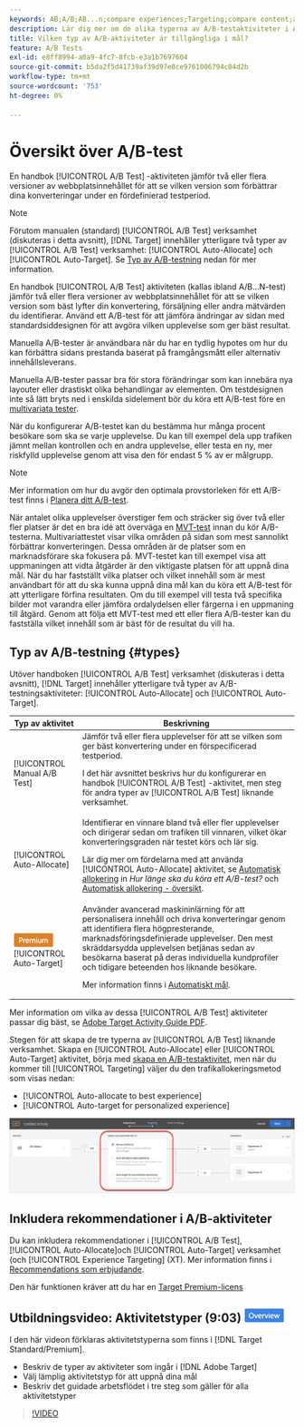 ```yaml
---
keywords: AB;A/B;AB...n;compare experiences;Targeting;compare content;auto-target;auto-assign
description: Lär dig mer om de olika typerna av A/B-testaktiviteter i Adobe [!DNL Target] - Manuell, Automatisk allokering och Automatisk målning. Välj den som passar dig.
title: Vilken typ av A/B-aktiviteter är tillgängliga i mål?
feature: A/B Tests
exl-id: e8ff8994-a0a9-4fc7-8fcb-e3a1b7697604
source-git-commit: b5da2f5d41739af39d97e0ce9761006794c04d2b
workflow-type: tm+mt
source-wordcount: '753'
ht-degree: 0%

---
```


# Översikt över A/B-test

En handbok [!UICONTROL A/B Test] -aktiviteten jämför två eller flera versioner av webbplatsinnehållet för att se vilken version som förbättrar dina konverteringar under en fördefinierad testperiod.

>[!NOTE]
>
>Förutom manualen (standard) [!UICONTROL A/B Test] verksamhet (diskuteras i detta avsnitt), [!DNL Target] innehåller ytterligare två typer av [!UICONTROL A/B Test] verksamhet: [!UICONTROL Auto-Allocate] och [!UICONTROL Auto-Target]. Se [Typ av A/B-testning](#types) nedan för mer information.

En handbok [!UICONTROL A/B Test] aktiviteten (kallas ibland A/B...N-test) jämför två eller flera versioner av webbplatsinnehållet för att se vilken version som bäst lyfter din konvertering, försäljning eller andra mätvärden du identifierar. Använd ett A/B-test för att jämföra ändringar av sidan med standardsiddesignen för att avgöra vilken upplevelse som ger bäst resultat.

Manuella A/B-tester är användbara när du har en tydlig hypotes om hur du kan förbättra sidans prestanda baserat på framgångsmått eller alternativ innehållsleverans.

Manuella A/B-tester passar bra för stora förändringar som kan innebära nya layouter eller drastiskt olika behandlingar av elementen. Om testdesignen inte så lätt bryts ned i enskilda sidelement bör du köra ett A/B-test före en [multivariata tester](/help/main/c-activities/c-multivariate-testing/multivariate-testing.md).

När du konfigurerar A/B-testet kan du bestämma hur många procent besökare som ska se varje upplevelse. Du kan till exempel dela upp trafiken jämnt mellan kontrollen och en andra upplevelse, eller testa en ny, mer riskfylld upplevelse genom att visa den för endast 5 % av er målgrupp.

>[!NOTE]
>
>Mer information om hur du avgör den optimala provstorleken för ett A/B-test finns i [Planera ditt A/B-test](/help/main/c-activities/t-test-ab/sample-size-determination.md).

När antalet olika upplevelser överstiger fem och sträcker sig över två eller fler platser är det en bra idé att överväga en [MVT-test](/help/main/c-activities/c-multivariate-testing/multivariate-testing.md) innan du kör A/B-testerna. Multivariattestet visar vilka områden på sidan som mest sannolikt förbättrar konverteringen. Dessa områden är de platser som en marknadsförare ska fokusera på. MVT-testet kan till exempel visa att uppmaningen att vidta åtgärder är den viktigaste platsen för att uppnå dina mål. När du har fastställt vilka platser och vilket innehåll som är mest användbart för att du ska kunna uppnå dina mål kan du köra ett A/B-test för att ytterligare förfina resultaten. Om du till exempel vill testa två specifika bilder mot varandra eller jämföra ordalydelsen eller färgerna i en uppmaning till åtgärd. Genom att följa ett MVT-test med ett eller flera A/B-tester kan du fastställa vilket innehåll som är bäst för de resultat du vill ha.

## Typ av A/B-testning {#types}

Utöver handboken [!UICONTROL A/B Test] verksamhet (diskuteras i detta avsnitt), [!DNL Target] innehåller ytterligare två typer av A/B-testningsaktiviteter: [!UICONTROL Auto-Allocate] och [!UICONTROL Auto-Target].

| Typ av aktivitet | Beskrivning |
| --- | --- |
| [!UICONTROL Manual A/B Test] | Jämför två eller flera upplevelser för att se vilken som ger bäst konvertering under en förspecificerad testperiod.<P>I det här avsnittet beskrivs hur du konfigurerar en handbok [!UICONTROL A/B Test] -aktivitet, men steg för andra typer av [!UICONTROL A/B Test] liknande verksamhet. |
| [!UICONTROL Auto-Allocate] | Identifierar en vinnare bland två eller fler upplevelser och dirigerar sedan om trafiken till vinnaren, vilket ökar konverteringsgraden när testet körs och lär sig.<P>Lär dig mer om fördelarna med att använda [!UICONTROL Auto-Allocate] aktivitet, se [Automatisk allokering](/help/main/c-activities/t-test-ab/sample-size-determination.md#auto-allocate) in *Hur länge ska du köra ett A/B-test?* och [Automatisk allokering - översikt](/help/main/c-activities/automated-traffic-allocation/automated-traffic-allocation.md). |
| ![Premium-märke](/help/main/assets/premium.png) [!UICONTROL Auto-Target] | Använder avancerad maskininlärning för att personalisera innehåll och driva konverteringar genom att identifiera flera högpresterande, marknadsföringsdefinierade upplevelser. Den mest skräddarsydda upplevelsen betjänas sedan av besökarna baserat på deras individuella kundprofiler och tidigare beteenden hos liknande besökare.<P>Mer information finns i [Automatiskt mål](/help/main/c-activities/auto-target/auto-target-to-optimize.md). |

Mer information om vilka av dessa [!UICONTROL A/B Test] aktiviteter passar dig bäst, se [Adobe Target Activity Guide PDF](/help/main/c-activities/target-activities-guide.md).

Stegen för att skapa de tre typerna av [!UICONTROL A/B Test] liknande verksamhet. Skapa en [!UICONTROL Auto-Allocate] eller [!UICONTROL Auto-Target] aktivitet, börja med [skapa en A/B-testaktivitet](/help/main/c-activities/t-test-ab/t-test-create-ab/test-create-ab.md), men när du kommer till [!UICONTROL Targeting] väljer du den trafikallokeringsmetod som visas nedan:

* [!UICONTROL Auto-allocate to best experience]
* [!UICONTROL Auto-target for personalized experience]

![Inställningar för trafikallokeringsmetod](/help/main/c-activities/t-test-ab/t-test-create-ab/assets/traffic-allocation-method.png)

## Inkludera rekommendationer i A/B-aktiviteter

Du kan inkludera rekommendationer i [!UICONTROL A/B Test], [!UICONTROL Auto-Allocate]och [!UICONTROL Auto-Target] verksamhet (och [!UICONTROL Experience Targeting] (XT). Mer information finns i [Recommendations som erbjudande](/help/main/c-recommendations/recommendations-as-an-offer.md).

Den här funktionen kräver att du har en [Target Premium-licens](/help/main/c-intro/intro.md#premium)

## Utbildningsvideo: Aktivitetstyper (9:03) ![Märket Översikt](/help/main/assets/overview.png)

I den här videon förklaras aktivitetstyperna som finns i [!DNL Target Standard/Premium].

* Beskriv de typer av aktiviteter som ingår i [!DNL Adobe Target]
* Välj lämplig aktivitetstyp för att uppnå dina mål
* Beskriv det guidade arbetsflödet i tre steg som gäller för alla aktivitetstyper

>[!VIDEO](https://video.tv.adobe.com/v/17386)
